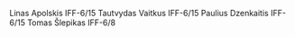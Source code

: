 Linas Apolskis IFF-6/15
Tautvydas Vaitkus IFF-6/15
Paulius Dzenkaitis IFF-6/15
Tomas Šlepikas IFF-6/8
